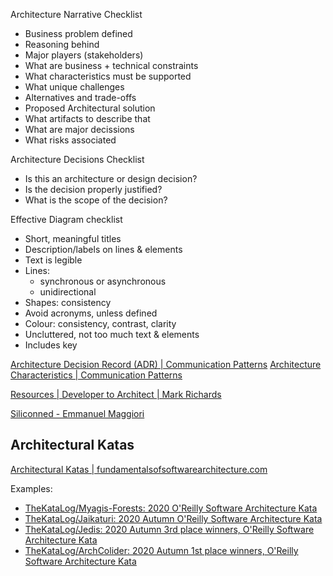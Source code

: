 
Architecture Narrative Checklist

- Business problem defined
- Reasoning behind
- Major players (stakeholders)
- What are business + technical constraints
- What characteristics must be supported
- What unique challenges
- Alternatives and trade-offs
- Proposed Architectural solution
- What artifacts to describe that
- What are major decissions
- What risks associated

Architecture Decisions Checklist 

- Is this an architecture or design decision? 
- Is the decision properly justified? 
- What is the scope of the decision?

Effective Diagram checklist

- Short, meaningful titles
- Description/labels on lines & elements
- Text is legible 
- Lines: 
	- synchronous or asynchronous 
	- unidirectional 
- Shapes: consistency 
- Avoid acronyms, unless defined 
- Colour: consistency, contrast, clarity 
- Uncluttered, not too much text & elements 
- Includes key



[Architecture Decision Record (ADR) | Communication Patterns](https://learning.oreilly.com/library/view/communication-patterns/9781098140533/ch12.html#do-adrs)
[Architecture Characteristics | Communication Patterns](https://learning.oreilly.com/library/view/communication-patterns/9781098140533/ch12.html#do-archchar)

[Resources | Developer to Architect | Mark Richards](https://developertoarchitect.com/resources.html)

[Siliconned - Emmanuel Maggiori](https://emaggiori.com/siliconned/)

## Architectural Katas

[Architectural Katas | fundamentalsofsoftwarearchitecture.com](http://fundamentalsofsoftwarearchitecture.com/katas/)

Examples:

- [TheKataLog/Myagis-Forests: 2020 O'Reilly Software Architecture Kata](https://github.com/TheKataLog/Myagis-Forests)
- [TheKataLog/Jaikaturi: 2020 Autumn O'Reilly Software Architecture Kata](https://github.com/TheKataLog/Jaikaturi)
- [TheKataLog/Jedis: 2020 Autumn 3rd place winners, O'Reilly Software Architecture Kata](https://github.com/TheKataLog/Jedis?tab=readme-ov-file)
- [TheKataLog/ArchColider: 2020 Autumn 1st place winners, O'Reilly Software Architecture Kata](https://github.com/TheKataLog/ArchColider)